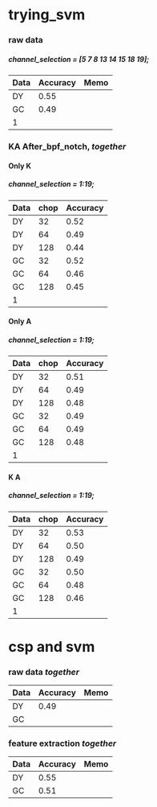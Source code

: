 # trying_svm
### raw data
##### channel_selection = [5 7 8 13 14 15 18 19];
|Data|Accuracy|Memo|
|------|---|---|
|DY|0.55||
|GC|0.49||
|1|||


### KA After_bpf_notch, *together*
#### Only K
##### channel_selection = 1:19;
|Data|chop|Accuracy|
|------|---|---|
|DY|32|0.52|
|DY|64|0.49|
|DY|128|0.44|
|GC|32|0.52|
|GC|64|0.46|
|GC|128|0.45|
|1|||

#### Only A
##### channel_selection = 1:19;
|Data|chop|Accuracy|
|------|---|---|
|DY|32|0.51|
|DY|64|0.49|
|DY|128|0.48|
|GC|32|0.49|
|GC|64|0.49|
|GC|128|0.48|
|1|||

#### K A
##### channel_selection = 1:19;
|Data|chop|Accuracy|
|------|---|---|
|DY|32|0.53|
|DY|64|0.50|
|DY|128|0.49|
|GC|32|0.50|
|GC|64|0.48|
|GC|128|0.46|
|1|||

# csp and svm
### raw data *together*
|Data|Accuracy|Memo|
|------|---|---|
|DY|0.49||
|GC|||

### feature extraction *together*
|Data|Accuracy|Memo|
|------|---|---|
|DY|0.55||
|GC|0.51||

